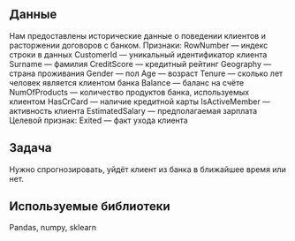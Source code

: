 ## Данные
Нам предоставлены исторические данные о поведении клиентов и расторжении договоров с банком.
Признаки:
RowNumber — индекс строки в данных
CustomerId — уникальный идентификатор клиента
Surname — фамилия
CreditScore — кредитный рейтинг
Geography — страна проживания
Gender — пол
Age — возраст
Tenure — сколько лет человек является клиентом банка
Balance — баланс на счёте
NumOfProducts — количество продуктов банка, используемых клиентом
HasCrCard — наличие кредитной карты
IsActiveMember — активность клиента
EstimatedSalary — предполагаемая зарплата
Целевой признак:
Exited — факт ухода клиента
## Задача
Нужно спрогнозировать, уйдёт клиент из банка в ближайшее время или нет.  
## Используемые библиотеки
Pandas, numpy, sklearn

